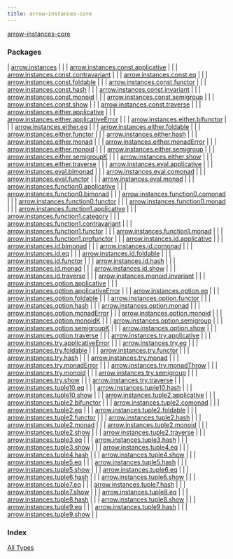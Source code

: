 ```yaml
---
title: arrow-instances-core
---
```


[arrow-instances-core](./index.html)

### Packages

| [arrow.instances](arrow.instances/index.html) |  |
| [arrow.instances.const.applicative](arrow.instances.const.applicative/index.html) |  |
| [arrow.instances.const.contravariant](arrow.instances.const.contravariant/index.html) |  |
| [arrow.instances.const.eq](arrow.instances.const.eq/index.html) |  |
| [arrow.instances.const.foldable](arrow.instances.const.foldable/index.html) |  |
| [arrow.instances.const.functor](arrow.instances.const.functor/index.html) |  |
| [arrow.instances.const.hash](arrow.instances.const.hash/index.html) |  |
| [arrow.instances.const.invariant](arrow.instances.const.invariant/index.html) |  |
| [arrow.instances.const.monoid](arrow.instances.const.monoid/index.html) |  |
| [arrow.instances.const.semigroup](arrow.instances.const.semigroup/index.html) |  |
| [arrow.instances.const.show](arrow.instances.const.show/index.html) |  |
| [arrow.instances.const.traverse](arrow.instances.const.traverse/index.html) |  |
| [arrow.instances.either.applicative](arrow.instances.either.applicative/index.html) |  |
| [arrow.instances.either.applicativeError](arrow.instances.either.applicative-error/index.html) |  |
| [arrow.instances.either.bifunctor](arrow.instances.either.bifunctor/index.html) |  |
| [arrow.instances.either.eq](arrow.instances.either.eq/index.html) |  |
| [arrow.instances.either.foldable](arrow.instances.either.foldable/index.html) |  |
| [arrow.instances.either.functor](arrow.instances.either.functor/index.html) |  |
| [arrow.instances.either.hash](arrow.instances.either.hash/index.html) |  |
| [arrow.instances.either.monad](arrow.instances.either.monad/index.html) |  |
| [arrow.instances.either.monadError](arrow.instances.either.monad-error/index.html) |  |
| [arrow.instances.either.monoid](arrow.instances.either.monoid/index.html) |  |
| [arrow.instances.either.semigroup](arrow.instances.either.semigroup/index.html) |  |
| [arrow.instances.either.semigroupK](arrow.instances.either.semigroup-k/index.html) |  |
| [arrow.instances.either.show](arrow.instances.either.show/index.html) |  |
| [arrow.instances.either.traverse](arrow.instances.either.traverse/index.html) |  |
| [arrow.instances.eval.applicative](arrow.instances.eval.applicative/index.html) |  |
| [arrow.instances.eval.bimonad](arrow.instances.eval.bimonad/index.html) |  |
| [arrow.instances.eval.comonad](arrow.instances.eval.comonad/index.html) |  |
| [arrow.instances.eval.functor](arrow.instances.eval.functor/index.html) |  |
| [arrow.instances.eval.monad](arrow.instances.eval.monad/index.html) |  |
| [arrow.instances.function0.applicative](arrow.instances.function0.applicative/index.html) |  |
| [arrow.instances.function0.bimonad](arrow.instances.function0.bimonad/index.html) |  |
| [arrow.instances.function0.comonad](arrow.instances.function0.comonad/index.html) |  |
| [arrow.instances.function0.functor](arrow.instances.function0.functor/index.html) |  |
| [arrow.instances.function0.monad](arrow.instances.function0.monad/index.html) |  |
| [arrow.instances.function1.applicative](arrow.instances.function1.applicative/index.html) |  |
| [arrow.instances.function1.category](arrow.instances.function1.category/index.html) |  |
| [arrow.instances.function1.contravariant](arrow.instances.function1.contravariant/index.html) |  |
| [arrow.instances.function1.functor](arrow.instances.function1.functor/index.html) |  |
| [arrow.instances.function1.monad](arrow.instances.function1.monad/index.html) |  |
| [arrow.instances.function1.profunctor](arrow.instances.function1.profunctor/index.html) |  |
| [arrow.instances.id.applicative](arrow.instances.id.applicative/index.html) |  |
| [arrow.instances.id.bimonad](arrow.instances.id.bimonad/index.html) |  |
| [arrow.instances.id.comonad](arrow.instances.id.comonad/index.html) |  |
| [arrow.instances.id.eq](arrow.instances.id.eq/index.html) |  |
| [arrow.instances.id.foldable](arrow.instances.id.foldable/index.html) |  |
| [arrow.instances.id.functor](arrow.instances.id.functor/index.html) |  |
| [arrow.instances.id.hash](arrow.instances.id.hash/index.html) |  |
| [arrow.instances.id.monad](arrow.instances.id.monad/index.html) |  |
| [arrow.instances.id.show](arrow.instances.id.show/index.html) |  |
| [arrow.instances.id.traverse](arrow.instances.id.traverse/index.html) |  |
| [arrow.instances.monoid.invariant](arrow.instances.monoid.invariant/index.html) |  |
| [arrow.instances.option.applicative](arrow.instances.option.applicative/index.html) |  |
| [arrow.instances.option.applicativeError](arrow.instances.option.applicative-error/index.html) |  |
| [arrow.instances.option.eq](arrow.instances.option.eq/index.html) |  |
| [arrow.instances.option.foldable](arrow.instances.option.foldable/index.html) |  |
| [arrow.instances.option.functor](arrow.instances.option.functor/index.html) |  |
| [arrow.instances.option.hash](arrow.instances.option.hash/index.html) |  |
| [arrow.instances.option.monad](arrow.instances.option.monad/index.html) |  |
| [arrow.instances.option.monadError](arrow.instances.option.monad-error/index.html) |  |
| [arrow.instances.option.monoid](arrow.instances.option.monoid/index.html) |  |
| [arrow.instances.option.monoidK](arrow.instances.option.monoid-k/index.html) |  |
| [arrow.instances.option.semigroup](arrow.instances.option.semigroup/index.html) |  |
| [arrow.instances.option.semigroupK](arrow.instances.option.semigroup-k/index.html) |  |
| [arrow.instances.option.show](arrow.instances.option.show/index.html) |  |
| [arrow.instances.option.traverse](arrow.instances.option.traverse/index.html) |  |
| [arrow.instances.try.applicative](arrow.instances.try.applicative/index.html) |  |
| [arrow.instances.try.applicativeError](arrow.instances.try.applicative-error/index.html) |  |
| [arrow.instances.try.eq](arrow.instances.try.eq/index.html) |  |
| [arrow.instances.try.foldable](arrow.instances.try.foldable/index.html) |  |
| [arrow.instances.try.functor](arrow.instances.try.functor/index.html) |  |
| [arrow.instances.try.hash](arrow.instances.try.hash/index.html) |  |
| [arrow.instances.try.monad](arrow.instances.try.monad/index.html) |  |
| [arrow.instances.try.monadError](arrow.instances.try.monad-error/index.html) |  |
| [arrow.instances.try.monadThrow](arrow.instances.try.monad-throw/index.html) |  |
| [arrow.instances.try.monoid](arrow.instances.try.monoid/index.html) |  |
| [arrow.instances.try.semigroup](arrow.instances.try.semigroup/index.html) |  |
| [arrow.instances.try.show](arrow.instances.try.show/index.html) |  |
| [arrow.instances.try.traverse](arrow.instances.try.traverse/index.html) |  |
| [arrow.instances.tuple10.eq](arrow.instances.tuple10.eq/index.html) |  |
| [arrow.instances.tuple10.hash](arrow.instances.tuple10.hash/index.html) |  |
| [arrow.instances.tuple10.show](arrow.instances.tuple10.show/index.html) |  |
| [arrow.instances.tuple2.applicative](arrow.instances.tuple2.applicative/index.html) |  |
| [arrow.instances.tuple2.bifunctor](arrow.instances.tuple2.bifunctor/index.html) |  |
| [arrow.instances.tuple2.comonad](arrow.instances.tuple2.comonad/index.html) |  |
| [arrow.instances.tuple2.eq](arrow.instances.tuple2.eq/index.html) |  |
| [arrow.instances.tuple2.foldable](arrow.instances.tuple2.foldable/index.html) |  |
| [arrow.instances.tuple2.functor](arrow.instances.tuple2.functor/index.html) |  |
| [arrow.instances.tuple2.hash](arrow.instances.tuple2.hash/index.html) |  |
| [arrow.instances.tuple2.monad](arrow.instances.tuple2.monad/index.html) |  |
| [arrow.instances.tuple2.monoid](arrow.instances.tuple2.monoid/index.html) |  |
| [arrow.instances.tuple2.show](arrow.instances.tuple2.show/index.html) |  |
| [arrow.instances.tuple2.traverse](arrow.instances.tuple2.traverse/index.html) |  |
| [arrow.instances.tuple3.eq](arrow.instances.tuple3.eq/index.html) |  |
| [arrow.instances.tuple3.hash](arrow.instances.tuple3.hash/index.html) |  |
| [arrow.instances.tuple3.show](arrow.instances.tuple3.show/index.html) |  |
| [arrow.instances.tuple4.eq](arrow.instances.tuple4.eq/index.html) |  |
| [arrow.instances.tuple4.hash](arrow.instances.tuple4.hash/index.html) |  |
| [arrow.instances.tuple4.show](arrow.instances.tuple4.show/index.html) |  |
| [arrow.instances.tuple5.eq](arrow.instances.tuple5.eq/index.html) |  |
| [arrow.instances.tuple5.hash](arrow.instances.tuple5.hash/index.html) |  |
| [arrow.instances.tuple5.show](arrow.instances.tuple5.show/index.html) |  |
| [arrow.instances.tuple6.eq](arrow.instances.tuple6.eq/index.html) |  |
| [arrow.instances.tuple6.hash](arrow.instances.tuple6.hash/index.html) |  |
| [arrow.instances.tuple6.show](arrow.instances.tuple6.show/index.html) |  |
| [arrow.instances.tuple7.eq](arrow.instances.tuple7.eq/index.html) |  |
| [arrow.instances.tuple7.hash](arrow.instances.tuple7.hash/index.html) |  |
| [arrow.instances.tuple7.show](arrow.instances.tuple7.show/index.html) |  |
| [arrow.instances.tuple8.eq](arrow.instances.tuple8.eq/index.html) |  |
| [arrow.instances.tuple8.hash](arrow.instances.tuple8.hash/index.html) |  |
| [arrow.instances.tuple8.show](arrow.instances.tuple8.show/index.html) |  |
| [arrow.instances.tuple9.eq](arrow.instances.tuple9.eq/index.html) |  |
| [arrow.instances.tuple9.hash](arrow.instances.tuple9.hash/index.html) |  |
| [arrow.instances.tuple9.show](arrow.instances.tuple9.show/index.html) |  |

### Index

[All Types](alltypes/index.html)